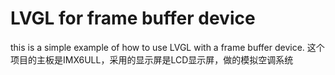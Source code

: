 # LVGL for frame buffer device

this is a simple example of how to use LVGL with a frame buffer device.
这个项目的主板是IMX6ULL，采用的显示屏是LCD显示屏，做的模拟空调系统